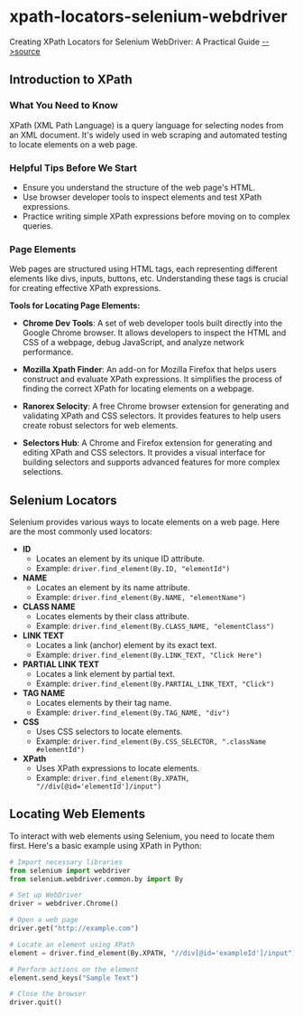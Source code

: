 # xpath-locators-selenium-webdriver

Creating XPath Locators for Selenium WebDriver: A Practical Guide [-->source](https://www.udemy.com/course/xpath-locators-for-selenium/learn/lecture/22800907?start=0#overview)

## Introduction to XPath

### What You Need to Know

XPath (XML Path Language) is a query language for selecting nodes from an XML document. It's widely used in web scraping and automated testing to locate elements on a web page.

### Helpful Tips Before We Start

- Ensure you understand the structure of the web page's HTML.
- Use browser developer tools to inspect elements and test XPath expressions.
- Practice writing simple XPath expressions before moving on to complex queries.

### Page Elements

Web pages are structured using HTML tags, each representing different elements like divs, inputs, buttons, etc. Understanding these tags is crucial for creating effective XPath expressions.

**Tools for Locating Page Elements:**

- **Chrome Dev Tools**: A set of web developer tools built directly into the Google Chrome browser. It allows developers to inspect the HTML and CSS of a webpage, debug JavaScript, and analyze network performance.

- **Mozilla Xpath Finder**: An add-on for Mozilla Firefox that helps users construct and evaluate XPath expressions. It simplifies the process of finding the correct XPath for locating elements on a webpage.

- **Ranorex Selocity**: A free Chrome browser extension for generating and validating XPath and CSS selectors. It provides features to help users create robust selectors for web elements.

- **Selectors Hub**: A Chrome and Firefox extension for generating and editing XPath and CSS selectors. It provides a visual interface for building selectors and supports advanced features for more complex selections.

## Selenium Locators

Selenium provides various ways to locate elements on a web page. Here are the most commonly used locators:

- **ID**
  - Locates an element by its unique ID attribute.
  - Example: `driver.find_element(By.ID, "elementId")`
- **NAME**
  - Locates an element by its name attribute.
  - Example: `driver.find_element(By.NAME, "elementName")`
- **CLASS NAME**
  - Locates elements by their class attribute.
  - Example: `driver.find_element(By.CLASS_NAME, "elementClass")`
- **LINK TEXT**
  - Locates a link (anchor) element by its exact text.
  - Example: `driver.find_element(By.LINK_TEXT, "Click Here")`
- **PARTIAL LINK TEXT**
  - Locates a link element by partial text.
  - Example: `driver.find_element(By.PARTIAL_LINK_TEXT, "Click")`
- **TAG NAME**
  - Locates elements by their tag name.
  - Example: `driver.find_element(By.TAG_NAME, "div")`
- **CSS**
  - Uses CSS selectors to locate elements.
  - Example: `driver.find_element(By.CSS_SELECTOR, ".className #elementId")`
- **XPath**
  - Uses XPath expressions to locate elements.
  - Example: `driver.find_element(By.XPATH, "//div[@id='elementId']/input")`

## Locating Web Elements

To interact with web elements using Selenium, you need to locate them first. Here's a basic example using XPath in Python:

```python
# Import necessary libraries
from selenium import webdriver
from selenium.webdriver.common.by import By

# Set up WebDriver
driver = webdriver.Chrome()

# Open a web page
driver.get("http://example.com")

# Locate an element using XPath
element = driver.find_element(By.XPATH, "//div[@id='exampleId']/input")

# Perform actions on the element
element.send_keys("Sample Text")

# Close the browser
driver.quit()
```